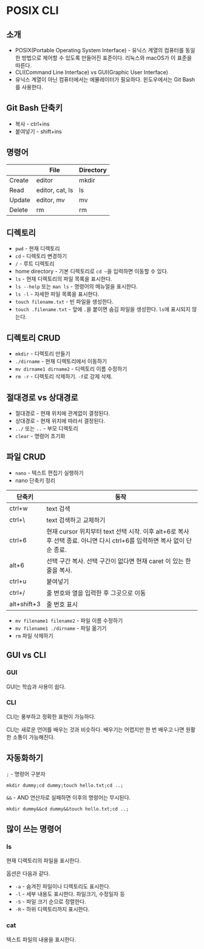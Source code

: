 # POSIX CLI

## 소개

- POSIX(Portable Operating System Interface) - 유닉스 계열의 컴퓨터를 동일한 방법으로 제어할 수 있도록 만들어진 표준이다. 리눅스와 macOS가 이 표준을 따른다.
- CLI(Command Line Interface) vs GUI(Graphic User Interface)
- 유닉스 계열이 아닌 컴퓨터에서는 에뮬레이터가 필요하다. 윈도우에서는 Git Bash를 사용한다.

## Git Bash 단축키

- 복사 - ctrl+ins
- 붙여넣기 - shift+ins

## 명령어 

||File|Directory|
|---|---|---|
|Create|editor|mkdir|
|Read|editor, cat, ls|ls|
|Update|editor, mv|mv|
|Delete|rm|rm|

## 디렉토리

- `pwd` - 현재 디렉토리
- `cd` - 디렉토리 변경하기
- `/` - 루트 디렉토리
- home directory - 기본 디렉토리로 `cd ~`을 입력하면 이동할 수 있다.
- `ls` - 현재 디렉토리의 파일 목록을 표시한다.
- `ls --help` 또는 `man ls` - 명령어의 메뉴얼을 표시한다.
- `ls -l` - 자세한 파일 목록을 표시한다.
-  `touch filename.txt` - 빈 파일을 생성한다.
- `touch .filename.txt` - 앞에 `.`을 붙이면 숨김 파일을 생성한다. `ls`에 표시되지 않는다.

## 디렉토리 CRUD

- `mkdir` - 디렉토리 만들기
- `./dirname` - 현재 디렉토리에서 이동하기
- `mv dirname1 dirname2` - 디렉토리 이름 수정하기
- `rm -r` - 디렉토리 삭제하기. `-f`로 강제 삭제.

## 절대경로 vs 상대경로

- 절대경로 - 현재 위치에 관계없이 결정된다.
- 상대경로 - 현재 위치에 따라서 결정된다.
- `../` 또는 `..` - 부모 디렉토리
- `clear` - 명령어 초기화

## 파일 CRUD

- `nano` - 텍스트 편집기 실행하기
- nano 단축키 정리

|단축키|동작|
|---|---|
|ctrl+w|text 검색|
|ctrl+\\ |text 검색하고 교체하기|
|ctrl+6|현재 cursor 위치부터 text 선택 시작. 이후 alt+6로 복사 후 선택 종료. 아니면 다시 ctrl+6를 입력하면 복사 없이 단순 종료.|
|alt+6|선택 구간 복사. 선택 구간이 없다면 현재 caret 이 있는 한 줄을 복사.|
|ctrl+u|붙여넣기|
|ctrl+/|줄 번호와 열을 입력한 후 그곳으로 이동|
|alt+shift+3|줄 번호 표시|

- `mv filename1 filename2` - 파일 이름 수정하기
- `mv filename1 ./dirname` - 파일 옮기기
- `rm` 파일 삭제하기

## GUI vs CLI

### GUI

GUI는 학습과 사용이 쉽다.

### CLI

CLI는 풍부하고 정확한 표현이 가능하다.

CLI는 새로운 언어를 배우는 것과 비슷하다. 배우기는 어렵지만 한 번 배우고 나면 원활한 소통이 가능해진다.

## 자동화하기

`;` - 명령어 구분자

`mkdir dummy;cd dummy;touch hello.txt;cd ..;`

`&&` - AND 연산자로 실패하면 이후의 명령어는 무시된다.

`mkdir dummy&&cd dummy&&touch hello.txt;cd ..;`

## 많이 쓰는 명령어

### ls

현재 디렉토리의 파일을 표시한다.

옵션은 다음과 같다.

- `-a` - 숨겨진 파일이나 디렉토리도 표시한다.
- `-l` - 세부 내용도 표시한다. 파일크기, 수정일자 등
- `-S` - 파일 크기 순으로 정렬한다.
- `-R` - 하위 디렉토리까지 표시한다.

### cat

텍스트 파일의 내용을 표시한다.
